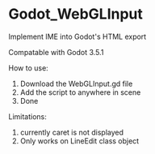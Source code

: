 # Godot_WebGLInput
Implement IME into Godot's HTML export

Compatable with Godot 3.5.1

How to use:
1. Download the WebGLInput.gd file
2. Add the script to anywhere in scene
3. Done


Limitations:
1. currently caret is not displayed
2. Only works on LineEdit class object
